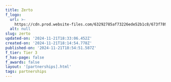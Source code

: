 ```yaml
---
title: Zerto
f_logo:
  url: >-
    https://cdn.prod.website-files.com/63292785af73226ede52b1c8/673f789ec10355546b2bac95__Zerto%25202.svg
  alt: null
slug: zerto
updated-on: '2024-11-21T18:33:06.452Z'
created-on: '2024-11-21T18:14:54.778Z'
published-on: '2024-11-21T18:54:51.587Z'
f_tier: Tier 3
f_has-page: false
f_awards: false
layout: '[partnerships].html'
tags: partnerships
---
```



